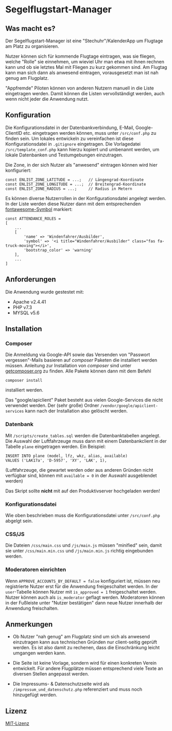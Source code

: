 # Segelflugstart-Manager
## Was macht es?
Der Segelflugstart-Manager ist eine "Stechuhr"/KalenderApp um Flugtage am Platz zu organisieren.

Nutzer können sich für kommende Flugtage eintragen, was sie fliegen, welche "Rolle" sie einnehmen, um wieviel Uhr man etwa mit ihnen rechnen kann und ob sie letztes Mal mit Fliegen zu kurz gekommen sind. Am Flugtag kann man sich dann als anwesend eintragen, vorausgesetzt man ist nah genug am Flugplatz.

"Appfremde" Piloten können von anderen Nutzern manuell in die Liste eingetragen werden. Damit können die Listen vervollständigt werden, auch wenn nicht jeder die Anwendung nutzt.

## Konfiguration
Die Konfigurationsdatei in der Datenbankverbindung, E-Mail, Google-ClientID etc. eingetragen werden können, muss unter `/src/conf.php` zu finden sein. Um lokales entwickeln zu vereinfachen ist diese Konfigurationsdatei in `.gitignore` eingetragen. Die Vorlagedatei `/src/template_conf.php` kann hierzu kopiert und umbenannt werden, um lokale Datenbanken und Testumgebungen einzutragen.

Die Zone, in der sich Nutzer als "anwesend" eintragen können wird hier konfiguriert:
````
const ENLIST_ZONE_LATITUDE = ...;   // Längengrad-Koordinate
const ENLIST_ZONE_LONGITUDE = ...;  // Breitengrad-Koordinate
const ENLIST_ZONE_RADIUS = ...;     // Radius in Metern
````
Es können diverse Nutzerrollen in der Konfigurationsdatei angelegt werden. In der Liste werden diese Nutzer dann mit dem entsprechenden [fontawesome-Symbol](https://fontawesome.com/icons?d=gallery&p=2&m=free) markiert:
````
const ATTENDANCE_ROLES = 
[
    ...
    [
        'name' => 'Windenfahrer/Ausbilder',
        'symbol' => '<i title="Windenfahrer/Ausbilder" class="fas fa-truck-moving"></i>',
        'bootstrap_color' => 'warning'
    ],
    ...
]
````

## Anforderungen
Die Anwendung wurde gestestet mit:
* Apache v2.4.41
* PHP v7.3
* MYSQL v5.6

## Installation

### Composer
Die Anmeldung via Google-API sowie das Versenden von "Passwort vergessen"-Mails basieren auf _composer_ Paketen die installiert werden müssen. Anleitung zur Installation von _composer_ sind unter [getcomposer.org](https://getcomposer.org/) zu finden. Alle Pakete können dann mit dem Befehl
````
composer install
````
installiert werden.

Das "google/apiclient" Paket besteht aus vielen Google-Services die nicht verwendet werden. Der (sehr große) Ordner `/vendor/google/apiclient-services` kann nach der Installation also gelöscht werden.

### Datenbank
Mit `/scripts/create_tables.sql` werden die Datenbanktabellen angelegt. Die Auswahl der Luftfahrzeuge muss dann mit einem Datenbankclient in der Tabelle `plane` eingetragen werden. Ein Beispiel:
````
INSERT INTO plane (model, lfz, wkz, alias, available)
VALUES ('LAK17a', 'D-5957', 'XY', 'LAK', 1),
````
(Luftfahrzeuge, die gewartet werden oder aus anderen Gründen nicht verfügbar sind, können mit `available = 0` in der Auswahl ausgeblendet werden)

Das Skript sollte **nicht** mit auf den Produktivserver hochgeladen werden!

### Konfigurationsdatei
Wie oben beschrieben muss die Konfigurationsdatei unter `/src/conf.php` abgelgt sein.

### CSS/JS
Die Dateien `/css/main.css` und `/js/main.js` müssen "minified" sein, damit sie unter
`/css/main.min.css` und `/js/main.min.js` richtig eingebunden werden.

### Moderatoren einrichten
Wenn `APPROVE_ACCOUNTS_BY_DEFAULT = false` konfiguriert ist, müssen neu registrierte Nutzer erst für die Anwendung freigeschaltet werden. In der `user`-Tabelle können Nutzer mit `is_approved = 1` freigeschaltet werden. Nutzer können auch als `is_moderator` geflagt werden. Moderatoren können in der Fußleiste unter "Nutzer bestätigen" dann neue Nutzer innerhalb der Anwendung freischalten.

## Anmerkungen
* Ob Nutzer "nah genug" am Flugplatz sind um sich als anwesend einzutragen kann aus technischen Gründen nur client-seitig geprüft werden. Es ist also damit zu rechenen, dass die Einschränkung leicht umgangen werden kann.

* Die Seite ist keine Vorlage, sondern wird für einen konkreten Verein entwickelt. Für andere Flugplätze müssen entsprechend viele Texte an diversen Stellen angepasst werden.

* Die Impressums- & Datenschutzseite wird als `/impressum_und_datenschutz.php` referenziert und muss noch hinzugefügt werden.

## Lizenz
[MIT-Lizenz](https://github.com/Duck-Mc-Muffin/Segelflugstart-Manager/blob/main/LICENSE)